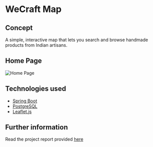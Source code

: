 # WeCraft Map

## Concept
A simple, interactive map that lets you search and browse handmade products from Indian artisans.

## Home Page
![Home Page](report/images/homepage%20gif.gif)

## Technologies used
- [Spring Boot](https://spring.io/projects/spring-boot)
- [PostgreSQL](https://www.postgresql.org/)
- [Leaflet.js](https://leafletjs.com/)

## Further information
Read the project report provided [here](report/Design_and_Implementation_of_WeCraft_Map.pdf)
